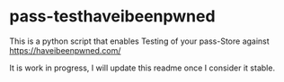 # pass-testhaveibeenpwned


This is a python script that enables Testing of your pass-Store against https://haveibeenpwned.com/

It is work in progress, I will update this readme once I consider it stable.

